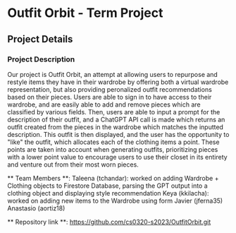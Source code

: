 # Outfit Orbit - Term Project
## Project Details 
### Project Description
Our project is Outfit Orbit, an attempt at allowing users to repurpose and restyle items they have in their wardrobe by offering both a virtual wardrobe representation, but also providing peronalized outfit recommendations based on their pieces. Users are able to sign in to have access to their wardrobe, and are easily able to add and remove pieces which are classified by various fields. Then, users are able to input a prompt for the description of their outfit, and a ChatGPT API call is made which returns an outfit created from the pieces in the wardrobe which matches the inputted description. This outfit is then displayed, and the user has the opportunity to "like" the outfit, which allocates each of the clothing items a point. These points are taken into account when generating outfits, prioritizing pieces with a lower point value to encourage users to use their closet in its entirety and venture out from their most worn pieces. 

** Team Members **: 
Taleena (tchandar): worked on adding Wardrobe + Clothing objects to Firestore Database, parsing the GPT output into a clothing object and displaying style recommendation 
Keya (kkilacha): worked on adding new items to the Wardrobe using form 
Javier (jferna35)
Anastasio (aortiz18)

** Repository link **: https://github.com/cs0320-s2023/OutfitOrbit.git
